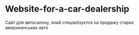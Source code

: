 # Website-for-a-car-dealership
Сайт для автосалону, який спеціалізуєтся на продажу старих американських авто
